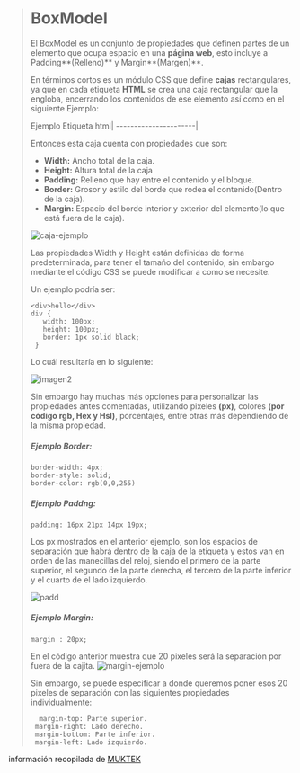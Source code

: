 ># **BoxModel**
>El BoxModel es un conjunto de propiedades que definen partes de un elemento que ocupa espacio en una **página web**, esto incluye a Padding**(Relleno)** y Margin**(Margen)**.
>
>En términos cortos es un módulo CSS que define **cajas** rectangulares, ya que en cada etiqueta **HTML** se crea una caja rectangular que la engloba, encerrando los contenidos de ese elemento así como en el siguiente Ejemplo:
>
>Ejemplo Etiqueta html|
----------------------|
>
>Entonces esta caja cuenta con propiedades que son:
>- **Width:** Ancho total de la caja.
>- **Height:** Altura total de la caja
>- **Padding:** Relleno que hay entre el contenido y el bloque.
>- **Border:** Grosor y estilo del borde que rodea el contenido(Dentro de la caja).
>- **Margin:** Espacio del borde interior y exterior del elemento(lo que está fuera de la caja).
>
>![caja-ejemplo](https://miro.medium.com/max/2560/1*nmdxvJbL2GI5NQSXCLOskA.png)
>
>
>Las propiedades Width y Height están definidas de forma predeterminada, para tener el tamaño del contenido, sin embargo mediante el código CSS se puede modificar a como se necesite.
>
>Un ejemplo podría ser:
>
>     <div>hello</div>
>     div {
>        width: 100px;
>        height: 100px;
>        border: 1px solid black;
>      }
>Lo cuál resultaría en lo siguiente:
>
>![imagen2](https://miro.medium.com/max/316/1*KImDGj3FBRbJTP4X3An3Qw.png)
>
>Sin embargo hay muchas más opciones para personalizar las propiedades antes comentadas, utilizando pixeles **(px)**, colores **(por código rgb, Hex y Hsl)**, porcentajes, entre otras más dependiendo de la misma propiedad.
>
>##### Ejemplo Border:
>
>     border-width: 4px;
>     border-style: solid;
>     border-color: rgb(0,0,255)
>     
>##### Ejemplo Paddng:
>     padding: 16px 21px 14px 19px;
>Los px mostrados en el anterior ejemplo, son los espacios de separación que habrá dentro de la caja de la etiqueta y estos van en orden de las manecillas del reloj, siendo el primero de la parte superior, el segundo de la parte derecha, el tercero de la parte inferior y el cuarto de el lado izquierdo.
>
>![padd](https://miro.medium.com/max/572/1*ya9KlObzE3uykfm7f06hzw.png)
>##### Ejemplo Margin:
>     margin : 20px;
>En el código anterior muestra que 20 pixeles será la separación por fuera de la cajita.
![margin-ejemplo](https://miro.medium.com/max/548/1*Uoukvh_d6XHleDheDW8u0g.png)
>
>Sin embargo, se puede especificar a donde queremos poner esos 20 pixeles de separación con las siguientes propiedades individualmente:
>
>       margin-top: Parte superior.
>      margin-right: Lado derecho.
>      margin-bottom: Parte inferior.
>      margin-left: Lado izquierdo.

información recopilada de [MUKTEK](http://blog.muktek.com)
